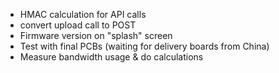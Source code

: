 - HMAC calculation for API calls
- convert upload call to POST
- Firmware version on "splash" screen
- Test with final PCBs (waiting for delivery boards from China)
- Measure bandwidth usage & do calculations

